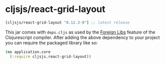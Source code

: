 # cljsjs/react-grid-layout

[](dependency)
```clojure
[cljsjs/react-grid-layout "0.12.3-0"] ;; latest release
```
[](/dependency)

This jar comes with `deps.cljs` as used by the [Foreign Libs][flibs] feature
of the Clojurescript compiler. After adding the above dependency to your project
you can require the packaged library like so:

```clojure
(ns application.core
  (:require cljsjs.react-grid-layout))
```

[flibs]: https://github.com/clojure/clojurescript/wiki/Packaging-Foreign-Dependencies
